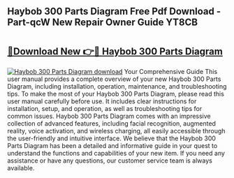 ## Haybob 300 Parts Diagram Free Pdf Download - Part-qcW New Repair Owner Guide YT8CB

# <h2><a href="http://dfk6l6u.blite.top/?on=Haybob+300+Parts+Diagram">🔗Download New 👉🔴 Haybob 300 Parts Diagram</a></h2>

[![Haybob 300 Parts Diagram download](https://i.imgur.com/lujVjoI.png)](http://dfk6l6u.blite.top/?on=Haybob+300+Parts+Diagram)
Your Comprehensive Guide This user manual provides a complete overview of your new Haybob 300 Parts Diagram, including installation, operation, maintenance, and troubleshooting tips. To make the most of your Haybob 300 Parts Diagram, please read this user manual carefully before use. It includes clear instructions for installation, setup, and operation, as well as troubleshooting tips for common issues. Haybob 300 Parts Diagram comes with an impressive collection of advanced features, including facial recognition, augmented reality, voice activation, and wireless charging, all easily accessible through the user-friendly and intuitive interface. We believe that the Haybob 300 Parts Diagram has been a detailed and informative guide in your quest to understand the functions and capabilities of your new item. If you need any assistance or have any questions, our customer service team is always available.
